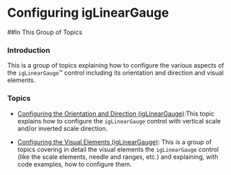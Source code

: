 ﻿<!--
|metadata|
{
    "fileName": "iglineargauge-configuring",
    "controlName": "igLinearGauge",
    "tags": ["How Do I"]
}
|metadata|
-->

# Configuring igLinearGauge


##In This Group of Topics

### Introduction

This is a group of topics explaining how to configure the various aspects of the `igLinearGauge`™ control including its orientation and direction and visual elements.

### Topics

-	[Configuring the Orientation and Direction (igLinearGauge)](igLinearGauge-Configuring-the-Orientation-and-Direction.html):This topic explains how to configure the `igLinearGauge` control with vertical scale and/or inverted scale direction.

-	[Configuring the Visual Elements (igLinearGauge)](igLinearGauge-Configuring-the-Visual-Elements.html): This is a group of topics covering in detail the visual elements the `igLinearGauge` control (like the scale elements, needle and ranges, etc.) and explaining, with code examples, how to configure them.





 

 



